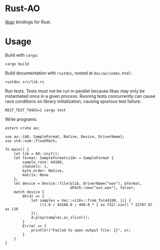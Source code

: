 # Rust-AO
[libao] bindings for Rust.

[libao]: https://www.xiph.org/ao/

# Usage

Build with `cargo`:

    cargo build

Build documentation with `rustdoc`, rooted at `doc/ao/index.html`:

    rustdoc src/lib.rs

Run tests. Tests must not be run in parallel because libao may only be
instantiated once in a given _process_. Running tests concurrently
can cause race conditions on library initialization, causing spurious
test failure:

    REST_TEST_TASKS=1 cargo test

Write programs:

    extern crate ao;

    use ao::{AO, SampleFormat, Native, Device, DriverName};
    use std::num::FloatMath;

    fn main() {
        let lib = AO::init();
        let format: SampleFormat<i16> = SampleFormat {
            sample_rate: 44100,
            channels: 1,
            byte_order: Native,
            matrix: None
        };
        let device = Device::file(&lib, DriverName("wav"), &format,
                                  &Path::new("out.wav"), false);
        match device {
            Ok(d) => {
                let samples = Vec::<i16>::from_fn(44100, |i| {
                    ((1.0 / 44100.0 / 440.0 * i as f32).sin() * 32767.0) as i16
                });
                d.play(samples.as_slice());
            }
            Err(e) => {
                println!("Failed to open output file: {}", e);
            }
        }
    }

